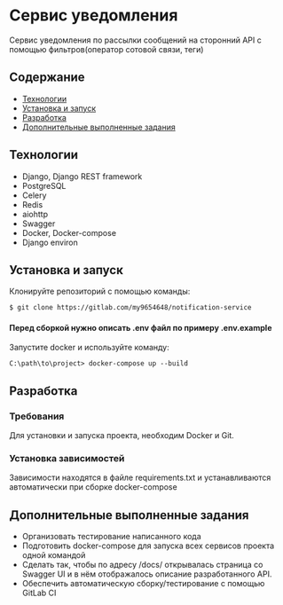 # Сервис уведомления
Сервис уведомления по рассылки сообщений на сторонний API с помощью фильтров(оператор сотовой связи, теги)

## Содержание
- [Технологии](#технологии)
- [Установка и запуск](#установка-и-запуск)
- [Разработка](#разработка)
- [Дополнительные выполненные задания](#дополнительные-выполненные-задания)


## Технологии
- Django, Django REST framework
- PostgreSQL
- Celery
- Redis
- aiohttp
- Swagger
- Docker, Docker-compose
- Django environ

## Установка и запуск
Клонируйте репозиторий с помощью команды:
```sh
$ git clone https://gitlab.com/my9654648/notification-service
```

#### Перед сборкой нужно описать .env файл по примеру .env.example

Запустите docker и используйте команду:
```console
C:\path\to\project> docker-compose up --build 
```

## Разработка

### Требования
Для установки и запуска проекта, необходим Docker и Git.

### Установка зависимостей
Зависимости находятся в файле requirements.txt и устанавливаются автоматически при сборке docker-compose

## Дополнительные выполненные задания
- Организовать тестирование написанного кода
- Подготовить docker-compose для запуска всех сервисов проекта одной командой
- Сделать так, чтобы по адресу /docs/ открывалась страница со Swagger UI и в нём отображалось описание разработанного API.
- Обеспечить автоматическую сборку/тестирование с помощью GitLab CI
